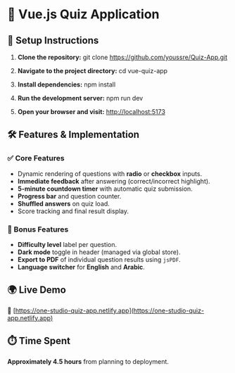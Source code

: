 # 🧠 Vue.js Quiz Application

## 🚀 Setup Instructions

1. **Clone the repository:**
   git clone https://github.com/youssre/Quiz-App.git

2. **Navigate to the project directory:**
   cd vue-quiz-app

3. **Install dependencies:**
   npm install

4. **Run the development server:**
   npm run dev

5. **Open your browser and visit:**
   [http://localhost:5173](http://localhost:5173)

## 🛠️ Features & Implementation

### ✅ Core Features

- Dynamic rendering of questions with **radio** or **checkbox** inputs.
- **Immediate feedback** after answering (correct/incorrect highlight).
- **5-minute countdown timer** with automatic quiz submission.
- **Progress bar** and question counter.
- **Shuffled answers** on quiz load.
- Score tracking and final result display.

### 🌟 Bonus Features

- **Difficulty level** label per question.
- **Dark mode** toggle in header (managed via global store).
- **Export to PDF** of individual question results using `jsPDF`.
- **Language switcher** for **English** and **Arabic**.

## 🌍 Live Demo

🔗 [https://one-studio-quiz-app.netlify.app](https://one-studio-quiz-app.netlify.app)

## ⏱️ Time Spent

**Approximately 4.5 hours** from planning to deployment.
